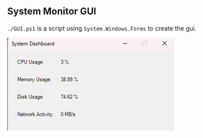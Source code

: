 ## System Monitor GUI

` ./GUI.ps1 ` is a script using  ` System.Windows.Forms ` to create the gui.

![image](https://github.com/Sieep-Coding/system-monitor-gui/blob/main/image.png)
